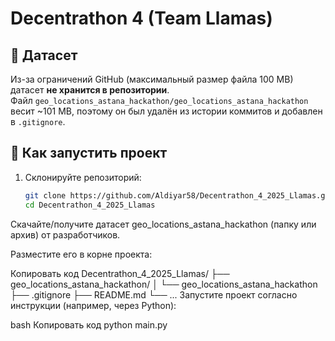 # Decentrathon 4 (Team Llamas)

## 📂 Датасет

Из-за ограничений GitHub (максимальный размер файла 100 MB) датасет **не хранится в репозитории**.  
Файл `geo_locations_astana_hackathon/geo_locations_astana_hackathon` весит ~101 MB, поэтому он был удалён из истории коммитов и добавлен в `.gitignore`.

## 🚀 Как запустить проект

1. Склонируйте репозиторий:
   ```bash
   git clone https://github.com/Aldiyar58/Decentrathon_4_2025_Llamas.git
   cd Decentrathon_4_2025_Llamas
Скачайте/получите датасет geo_locations_astana_hackathon (папку или архив) от разработчиков.

Разместите его в корне проекта:

Копировать код
Decentrathon_4_2025_Llamas/
├── geo_locations_astana_hackathon/
│   └── geo_locations_astana_hackathon
├── .gitignore
├── README.md
└── ...
Запустите проект согласно инструкции (например, через Python):

bash
Копировать код
python main.py

